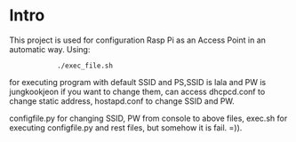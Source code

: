 # Intro

This project is used for configuration Rasp Pi as an Access Point in an automatic way.
Using:

                ./exec_file.sh
                
for executing program with default SSID and PS,SSID is lala and PW is jungkookjeon if you want to change them, can access dhcpcd.conf to change static address, hostapd.conf to change SSID and PW.

configfile.py for changing SSID, PW from console to above files, exec.sh for executing configfile.py and rest files, but somehow it is fail. =)). 
